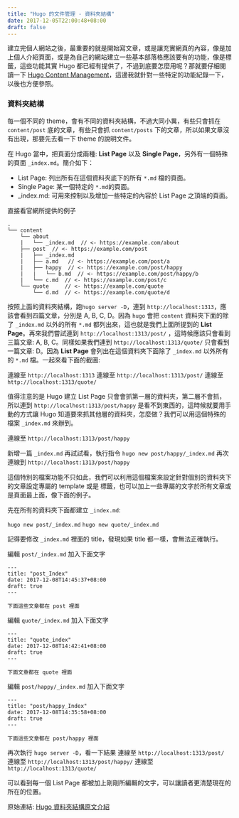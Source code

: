 ```yaml
---
title: "Hugo 的文件管理 - 資料夾結構"
date: 2017-12-05T22:00:48+08:00
draft: false
---
```

建立完個人網站之後，最重要的就是開始寫文章，或是讓充實網頁的內容，像是加上個人介紹頁面，或是為自己的網站建立一些基本部落格應該要有的功能，像是標籤，這些功能其實 Hugo 都已經有提供了，不過到底要怎麼用呢？那就要仔細閱讀一下 [Hugo Content Management][Hugo Content Management]，這邊我就針對一些特定的功能紀錄一下，以後也方便參照。

### 資料夾結構
每一個不同的 theme，會有不同的資料夾結構，不過大同小異，有些只會抓在 `content/post` 底的文章，有些只會抓 `content/posts` 下的文章，所以如果文章沒有出現，那要先去看一下 theme 的說明文件。

在 Hugo 當中，把頁面分成兩種: **List Page** 以及 **Single Page**，另外有一個特殊的頁面 `_index.md`。簡介如下：
- List Page: 列出所有在這個資料夾底下的所有 `*.md` 檔的頁面。
- Single Page: 某一個特定的 `*.md`的頁面。
- _index.md: 可用來控制以及增加一些特定的內容於 List Page 之頂端的頁面。

直接看官網所提供的例子
```
.
└── content
    └── about
    |   └── _index.md  // <- https://example.com/about
    ├── post  // <- https://example.com/post
    |   ├── _index.md 
    |   ├── a.md   // <- https://example.com/post/a
    |   ├── happy  // <- https://example.com/post/happy
    |   |   └── b.md  // <- https://example.com/post/happy/b
    |   └── c.md  // <- https://example.com/post/c
    └── quote     // <- https://example.com/quote
        └── d.md  // <- https://example.com/quote/d
```
按照上面的資料夾結構，跑`hugo server -D`，連到 `http://localhost:1313`，應該會看到四篇文章，分別是 A, B, C, D。因為 `hugo` 會把 `content` 資料夾下面的除了 `_index.md` 以外的所有 `*.md` 都列出來，這也就是我們上面所提到的 **List Page**。再來我們嘗試連到 `http://localhost:1313/post/` ，這時候應該只會看到三篇文章: A, B, C。同樣如果我們連到 `http://localhost:1313/quote/` 只會看到一篇文章: D。因為 **List Page** 會列出在這個資料夾下面除了 `_index.md` 以外所有的 `*.md` 檔。一起來看下面的截圖:

連線至 `http://localhost:1313`
連線至 `http://localhost:1313/post/`
連線至 `http://localhost:1313/quote/`

值得注意的是 Hugo 建立 List Page 只會會抓第一層的資料夾，第二層不會抓，所以連到 `http://localhost:1313/post/happy` 是看不到東西的，這時候就要用手動的方式讓 Hugo 知道要來抓其他層的資料夾，怎麼做？我們可以用這個特殊的檔案 `_index.md` 來辦到。

連線至 `http://localhost:1313/post/happy`

新增一篇 `_index.md` 再試試看，執行指令 `hugo new post/happy/_index.md`
再次連線到 `http://localhost:1313/post/happy`



這個特別的檔案功能不只如此，我們可以利用這個檔案來設定針對個別的資料夾下的文章設定專屬的 template 或是 標籤，也可以加上一些專屬的文字於所有文章或是頁面最上面，像下面的例子。

先在所有的資料夾下面都建立 `_index.md`:

`hugo new post/_index.md`
`hugo new quote/_index.md`

記得要修改 `_index.md` 裡面的 title，發現如果 title 都一樣，會無法正確執行。

編輯 `post/_index.md` 加入下面文字
```
---
title: "post_Index"
date: 2017-12-08T14:45:37+08:00
draft: true
---

下面這些文章都在 post 裡面
```
編輯 `quote/_index.md` 加入下面文字
```
---
title: "quote_index"
date: 2017-12-08T14:42:41+08:00
draft: true
---

下面文章都在 quote 裡面
```
編輯 `post/happy/_index.md` 加入下面文字
```
---
title: "post/happy_Index"
date: 2017-12-08T14:35:58+08:00
draft: true
---

下面這些文章都在 post/happy 裡面
```
再次執行 `hugo server -D`，看一下結果
連線至 `http://localhost:1313/post/`
連線至 `http://localhost:1313/post/happy/`
連線至 `http://localhost:1313/quote/`

可以看到每一個 List Page 都被加上剛剛所編輯的文字，可以讓讀者更清楚現在的所在的位置。

原始連結: [Hugo 資料夾結構原文介紹][Hugo CM organization]

[Hugo Content Management]: https://gohugo.io/content-management/
[Hugo CM organization]: https://gohugo.io/content-management/organization/